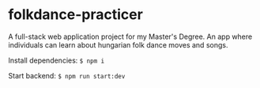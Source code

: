 # folkdance-practicer
A full-stack web application project for my Master's Degree. An app where individuals can learn about hungarian folk dance moves and songs.

Install dependencies:
`$ npm i`

Start backend: 
`$ npm run start:dev`
